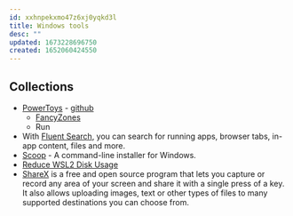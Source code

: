 ```yaml
---
id: xxhnpekxmo47z6xj0yqkd3l
title: Windows tools
desc: ""
updated: 1673228696750
created: 1652060424550
---
```


## Collections

- [PowerToys](https://docs.microsoft.com/en-us/windows/powertoys/) - [github](https://github.com/microsoft/PowerToys)
  - [FancyZones](https://docs.microsoft.com/en-us/windows/powertoys/fancyzones)
  - Run
- With [Fluent Search](https://fluentsearch.net/), you can search for running apps, browser tabs, in-app content, files and more.
- [Scoop](https://github.com/ScoopInstaller/Scoop) - A command-line installer for Windows.
- [Reduce WSL2 Disk Usage](https://blakey.co/blog/reduce-wsl2-disk-usage)
- [ShareX](https://github.com/ShareX/ShareX) is a free and open source program that lets you capture or record any area of your screen and share it with a single press of a key. It also allows uploading images, text or other types of files to many supported destinations you can choose from.
